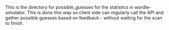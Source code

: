 This is the directory for possible_guesses for the statistics in wordle-simulator. This is done this way so client side can regularly call the API and gather possible guesses based on feedback - without waiting for the scan to finish.